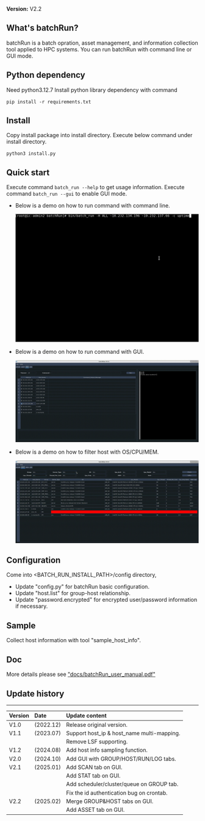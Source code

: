 **Version:** V2.2


## What's batchRun?
batchRun is a batch opration, asset management, and information collection tool applied to HPC systems.
You can run batchRun with command line or GUI mode.


## Python dependency
Need python3.12.7
Install python library dependency with command

    pip install -r requirements.txt


## Install
Copy install package into install directory.
Execute below command under install directory.

    python3 install.py


## Quick start
Execute command `batch_run --help` to get usage information.
Execute command `batch_run --gui` to enable GUI mode.
* Below is a demo on how to run command with command line.

   ![command_line_run_demo](data/demo/command_line_run_demo.gif)

* Below is a demo on how to run command with GUI.

   ![gui_run_demo](data/demo/gui_run_demo.gif)

* Below is a demo on how to filter host with OS/CPU/MEM.

   ![host_filter_demo](data/demo/host_filter_demo.gif)


## Configuration
Come into <BATCH_RUN_INSTALL_PATH>/config directory,

  - Update "config.py" for batchRun basic configuration.
  - Update "host.list" for group-host relationship.
  - Update "password.encrypted" for encrypted user/password information if necessary.


## Sample
Collect host information with tool "sample_host_info".


## Doc
More details please see ["docs/batchRun_user_manual.pdf"](./docs/batchRun_user_manual.pdf)


## Update history
***
| Version | Date      | Update content                             |
|:--------|:----------|:-------------------------------------------|
| V1.0    | (2022.12) | Release original version.                  |
| V1.1    | (2023.07) | Support host_ip & host_name multi-mapping. |
|         |           | Remove LSF supporting.                     |
| V1.2    | (2024.08) | Add host info sampling function.           |
| V2.0    | (2024.10) | Add GUI with GROUP/HOST/RUN/LOG tabs.      |
| V2.1    | (2025.01) | Add SCAN tab on GUI.                       |
|         |           | Add STAT tab on GUI.                       |
|         |           | Add scheduler/cluster/queue on GROUP tab.  |
|         |           | Fix the id authentication bug on crontab.  |
| V2.2    | (2025.02) | Merge GROUP&HOST tabs on GUI.              |
|         |           | Add ASSET tab on GUI.                      |
